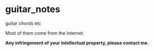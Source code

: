 # guitar_notes
guitar chords etc

Most of them come from the Internet.

__Any infringement of your intellectual property, please contact me.__
